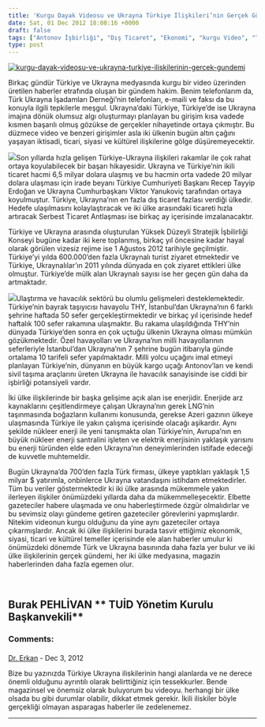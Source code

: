 ```yaml
---
title: 'Kurgu Dayak Videosu ve Ukrayna Türkiye İlişkileri’nin Gerçek Gündemi'
date: Sat, 01 Dec 2012 18:08:16 +0000
draft: false
tags: ["Antonov İşbirliği", "Dış Ticaret", "Ekonomi", "kurgu Video", "Turizm", "Türkiye Ukrayna İlişkileri", "Ukrayna", "Ukrayna Dış İlişkileri", "Ukrayna İhracat", "Ukrayna İthalat", "Ukrayna STA", "Ukrayna Türk Toplumu", "Ukrayna'da THY", "Ukrayna'da Türk sermayesi", "Uluslarası İlişkiler", "Yaşam"]
type: post
---
```


[![](http://arsiv.tuid.org.ua/wp-content/uploads/2012/12/kurgu-dayak-videosu-ve-ukrayna-turkiye-iliskilerinin-gercek-gundemi.jpg "kurgu-dayak-videosu-ve-ukrayna-turkiye-iliskilerinin-gercek-gundemi")](http://arsiv.tuid.org.ua/wp-content/uploads/2012/12/kurgu-dayak-videosu-ve-ukrayna-turkiye-iliskilerinin-gercek-gundemi.jpg)

Birkaç gündür Türkiye ve Ukrayna medyasında kurgu bir video üzerinden üretilen haberler etrafında oluşan bir gündem hakim. Benim telefonlarım da, Türk Ukrayna İşadamları Derneği’nin telefonları, e-maili ve faksı da bu konuyla ilgili tepkilerle meşgul. Ukrayna’daki Türkiye, Türkiye’de ise Ukrayna imajına dönük olumsuz algı oluşturmayı planlayan bu girişim kısa vadede kısmen başarılı olmuş gözükse de gerçekler nihayetinde ortaya çıkmıştır. Bu düzmece video ve benzeri girişimler asla iki ülkenin bugün altın çağını yaşayan iktisadi, ticari, siyasi ve kültürel ilişkilerine gölge düşüremeyecektir.

![](https://lh6.googleusercontent.com/-PegQLqKtero/ULpGJ1RjgVI/AAAAAAAAC_Y/P3qo08Wd2kU/s649/article.jpg)Son yıllarda hızla gelişen Türkiye-Ukrayna ilişkileri rakamlar ile çok rahat ortaya koyulabilecek bir başarı hikayesidir. Ukrayna ve Türkiye’nin ikili ticaret hacmi 6,5 milyar dolara ulaşmış ve bu hacmin orta vadede 20 milyar dolara ulaşması için irade beyanı Türkiye Cumhuriyeti Başkanı Recep Tayyip Erdoğan ve Ukrayna Cumhurbaşkanı Viktor Yanukoviç tarafından ortaya koyulmuştur. Türkiye, Ukrayna’nın en fazla dış ticaret fazlası verdiği ülkedir. Hedefe ulaşılmasını kolaylaştıracak ve iki ülke arasındaki ticareti hızla artıracak Serbest Ticaret Antlaşması ise birkaç ay içerisinde imzalanacaktır.

Türkiye ve Ukrayna arasında oluşturulan Yüksek Düzeyli Stratejik İşbilirliği Konseyi bugüne kadar iki kere toplanmış, birkaç yıl öncesine kadar hayal olarak görülen vizesiz rejime ise 1 Ağustos 2012 tarihiyle geçilmiştir. Türkiye’yi yılda 600.000’den fazla Ukraynalı turist ziyaret etmektedir ve Türkiye, Ukraynalılar’ın 2011 yılında dünyada en çok ziyaret ettikleri ülke olmuştur. Türkiye’de mülk alan Ukraynalı sayısı ise her geçen gün daha da artmaktadır.

![](http://www.citylife.donetsk.ua/images/news/10164/1_big.jpg)Ulaştırma ve havacılık sektörü bu olumlu gelişmeleri desteklemektedir. Türkiye’nin bayrak taşıyıcısı havayolu THY, İstanbul’dan Ukrayna’nın 6 farklı şehrine haftada 50 sefer gerçekleştirmektedir ve birkaç yıl içerisinde hedef haftalık 100 sefer rakamına ulaşmaktır. Bu rakama ulaşıldığında THY’nin dünyada Türkiye’den sonra en çok uçtuğu ülkenin Ukrayna olması mümkün gözükmektedir. Özel havayolları ve Ukrayna’nın milli havayollarının seferleriyle İstanbul’dan Ukrayna’nın 7 şehrine bugün itibarıyla günde ortalama 10 tarifeli sefer yapılmaktadır. Milli yolcu uçağını imal etmeyi planlayan Türkiye’nin, dünyanın en büyük kargo uçağı Antonov’ları ve kendi sivil taşıma araçlarını üreten Ukrayna ile havacılık sanayisinde ise ciddi bir işbirliği potansiyeli vardır.

İki ülke ilişkilerinde bir başka gelişime açık alan ise enerjidir. Enerjide arz kaynaklarını çeşitlendirmeye çalışan Ukrayna’nın gerek LNG’nin taşınmasında boğazların kullanımı konusunda, gerekse Azeri gazının ülkeye ulaşmasında Türkiye ile yakın çalışma içerisinde olacağı aşikardır. Aynı şekilde nükleer enerji ile yeni tanışmakta olan Türkiye’nin, Avrupa’nın en büyük nükleer enerji santralini işleten ve elektrik enerjisinin yaklaşık yarısını bu enerji türünden elde eden Ukrayna’nın deneyimlerinden istifade edeceği de kuvvetle muhtemeldir.

Bugün Ukrayna’da 700’den fazla Türk firması, ülkeye yaptıkları yaklaşık 1,5 milyar $ yatırımla, onbinlerce Ukrayna vatandaşını istihdam etmektedirler. Tüm bu veriler göstermektedir ki iki ülke arasında mükemmele yakın ilerleyen ilişkiler önümüzdeki yıllarda daha da mükemmelleşecektir. Elbette gazeteciler habere ulaşmada ve onu haberleştirmede özgür olmalıdırlar ve bu sevimsiz olayı gündeme getiren gazeteciler görevlerini yapmışlardır. Nitekim videonun kurgu olduğunu da yine aynı gazeteciler ortaya çıkarmışlardır. Ancak iki ülke ilişkilerini burada tasvir ettiğimiz ekonomik, siyasi, ticari ve kültürel temeller içerisinde ele alan haberler umulur ki önümüzdeki dönemde Türk ve Ukrayna basınında daha fazla yer bulur ve iki ülke ilişkilerinin gerçek gündemi, her iki ülke medyasına, magazin haberlerinden daha fazla egemen olur.

 

**Burak PEHLİVAN**
** TUİD Yönetim Kurulu Başkanvekili**
---
### Comments:
#### 
[Dr. Erkan]( "eakil@hotmail.com") - <time datetime="2012-12-05 06:49:44">Dec 3, 2012</time>

Bize bu yazınızda Türkiye Ukrayna iliskilerinin hangi alanlarda ve ne derece önemli olduğunu ayrıntılı olarak belirttiğiniz için tessekkurler. Bende magazinsel ve önemsiz olarak buluyorum bu videoyu. herhangi bir ülke olsada bu gibi durumlar olabilir, dikkat etmek gerekir. İkili iliskiler böyle gerçekliği olmayan asparagas haberler ile zedelenemez.
<hr />
